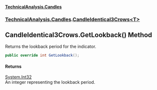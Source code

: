 #### [TechnicalAnalysis.Candles](Atypical.TechnicalAnalysis.Candles.md 'Atypical.TechnicalAnalysis.Candles')
### [TechnicalAnalysis.Candles](Atypical.TechnicalAnalysis.Candles.md#TechnicalAnalysis.Candles 'TechnicalAnalysis.Candles').[CandleIdentical3Crows&lt;T&gt;](CandleIdentical3Crows_T_.md 'TechnicalAnalysis.Candles.CandleIdentical3Crows<T>')

## CandleIdentical3Crows<T>.GetLookback() Method

Returns the lookback period for the indicator.

```csharp
public override int GetLookback();
```

#### Returns
[System.Int32](https://docs.microsoft.com/en-us/dotnet/api/System.Int32 'System.Int32')  
An integer representing the lookback period.